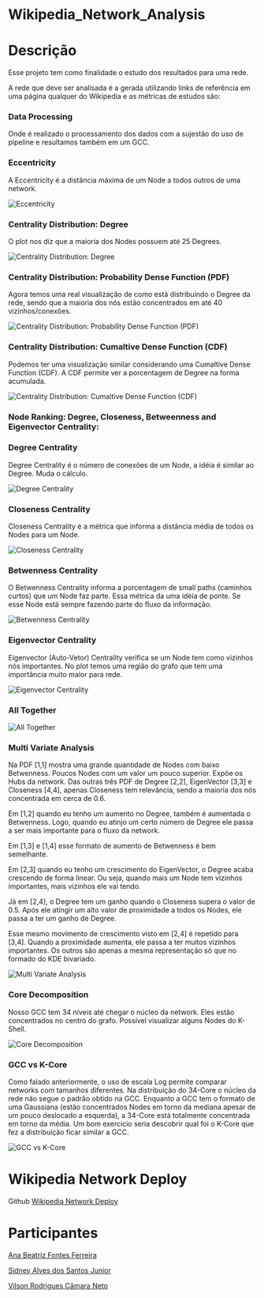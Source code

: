 # Wikipedia_Network_Analysis

# Descrição

Esse projeto tem como finalidade o estudo dos resultados para uma rede.

A rede que deve ser analisada é a gerada utilizando links de referência em uma página qualquer do Wikipedia e as métricas de estudos são:

### Data Processing

Onde é realizado o processamento dos dados com a sujestão do uso de pipeline e resultamos também em um GCC.

### Eccentricity

A Eccentricity é a distância máxima de um Node a todos outros de uma network.

![Eccentricity](https://github.com/SidneyJunior01234/DCA0209---ALGORITMOS-E-ESTRUTURAS-DE-DADOS-II---T01/assets/50020838/38a85ba4-759f-4bc5-89ef-61dd4de8ea75)

### Centrality Distribution: Degree

O plot nos diz que a maioria dos Nodes possuem até 25 Degrees.

![Centrality Distribution: Degree](https://github.com/SidneyJunior01234/DCA0209---ALGORITMOS-E-ESTRUTURAS-DE-DADOS-II---T01/assets/50020838/5bc4a468-5296-4519-96ce-a8126fb91041)

### Centrality Distribution: Probability Dense Function (PDF)

Agora temos uma real visualização de como está distribuindo o Degree da rede, sendo que a maioria dos nós estão concentrados em até 40 vizinhos/conexões.

![Centrality Distribution: Probability Dense Function (PDF)](https://github.com/SidneyJunior01234/DCA0209---ALGORITMOS-E-ESTRUTURAS-DE-DADOS-II---T01/assets/50020838/11798fc0-de4b-492a-a46c-dc3e1d154426)

### Centrality Distribution: Cumaltive Dense Function (CDF)

Podemos ter uma visualização similar considerando uma Cumaltive Dense Function (CDF). A CDF permite ver a porcentagem de Degree na forma acumulada.

![Centrality Distribution: Cumaltive Dense Function (CDF)](https://github.com/SidneyJunior01234/DCA0209---ALGORITMOS-E-ESTRUTURAS-DE-DADOS-II---T01/assets/50020838/216cc57b-374f-4bed-a2f7-32b86506098e)

###  Node Ranking: Degree, Closeness, Betweenness and Eigenvector Centrality:

### Degree Centrality

Degree Centrality é o número de conexões de um Node, a idéia é similar ao Degree. Muda o cálculo.

![Degree Centrality](https://github.com/SidneyJunior01234/DCA0209---ALGORITMOS-E-ESTRUTURAS-DE-DADOS-II---T01/assets/50020838/fee0813f-1753-4817-8f07-bb8f849de158)

### Closeness Centrality

Closeness Centrality é a métrica que informa a distância média de todos os Nodes para um Node.

![Closeness Centrality](https://github.com/SidneyJunior01234/DCA0209---ALGORITMOS-E-ESTRUTURAS-DE-DADOS-II---T01/assets/50020838/a902d1ae-7082-4b3a-8553-7e3bb493f026)

### Betwenness Centrality

O Betwenness Centrality informa a porcentagem de small paths (caminhos curtos) que um Node faz parte. Essa métrica da uma idéia de ponte. Se esse Node está sempre fazendo parte do fluxo da informação.

![Betwenness Centrality](https://github.com/SidneyJunior01234/DCA0209---ALGORITMOS-E-ESTRUTURAS-DE-DADOS-II---T01/assets/50020838/415b0e95-7577-4c8a-b2fe-7fa8e8266aa3)

### Eigenvector Centrality

Eigenvector (Auto-Vetor) Centrality verifica se um Node tem como vizinhos nós importantes. No plot temos uma região do grafo que tem uma importância muito maior para rede.

![Eigenvector Centrality](https://github.com/SidneyJunior01234/DCA0209---ALGORITMOS-E-ESTRUTURAS-DE-DADOS-II---T01/assets/50020838/b3e03fb6-cf9d-404e-bc49-d272a2b1e94a)

### All Together

![All Together](https://github.com/SidneyJunior01234/DCA0209---ALGORITMOS-E-ESTRUTURAS-DE-DADOS-II---T01/assets/50020838/0fe98180-f8bc-4c49-87d6-d6ac2b617f5c)

### Multi Variate Analysis

Na PDF [1,1] mostra uma grande quantidade de Nodes com baixo Betwenness. Poucos Nodes com um valor um pouco superior. Expõe os Hubs da network. Das outras três PDF de Degree [2,2], EigenVector [3,3] e Closeness [4,4], apenas Closeness tem relevância, sendo a maioria dos nós concentrada em cerca de 0.6.

Em [1,2] quando eu tenho um aumento no Degree, também é aumentada o Betwenness. Logo, quando eu atinjo um certo número de Degree ele passa a ser mais importante para o fluxo da network.

Em [1,3] e [1,4] esse formato de aumento de Betwenness é bem semelhante.

Em [2,3] quando eu tenho um crescimento do EigenVector, o Degree acaba crescendo de forma linear. Ou seja, quando mais um Node tem vizinhos importantes, mais vizinhos ele vai tendo.

Já em [2,4], o Degree tem um ganho quando o Closeness supera o valor de 0.5. Após ele atingir um alto valor de proximidade a todos os Nodes, ele passa a ter um ganho de Degree.

Esse mesmo movimento de crescimento visto em [2,4] é repetido para [3,4]. Quando a proximidade aumenta, ele passa a ter muitos vizinhos importantes. Os outros são apenas a mesma representação só que no formado do KDE bivariado.

![Multi Variate Analysis](https://github.com/SidneyJunior01234/DCA0209---ALGORITMOS-E-ESTRUTURAS-DE-DADOS-II---T01/assets/50020838/97221845-9f47-4327-bcea-ca76e83e3e54)

### Core Decomposition

Nosso GCC tem 34 níveis até chegar o núcleo da network. Eles estão concentrados no centro do grafo. Possível visualizar alguns Nodes do K-Shell.

![Core Decomposition](https://github.com/SidneyJunior01234/DCA0209---ALGORITMOS-E-ESTRUTURAS-DE-DADOS-II---T01/assets/50020838/e3612c86-ad93-4301-9b47-ebb882b70047)

### GCC vs K-Core

Como falado anteriormente, o uso de escala Log permite comparar networks com tamanhos diferentes. Na distribuição do 34-Core o núcleo da rede não segue o padrão obtido na GCC. Enquanto a GCC tem o formato de uma Gaussiana (estão concentrados Nodes em torno da mediana apesar de um pouco deslocado a esquerda), a 34-Core está totalmente concentrada em torno da média. Um bom exercício seria descobrir qual foi o K-Core que fez a distribuição ficar similar a GCC.

![GCC vs K-Core](https://github.com/SidneyJunior01234/DCA0209---ALGORITMOS-E-ESTRUTURAS-DE-DADOS-II---T01/assets/50020838/bd985f4b-4f1f-4461-85b0-bc270502c143)

# Wikipedia Network Deploy

Github [Wikipedia Network Deploy](https://github.com/SidneyJunior01234/wikipedia_network_deploy#readme)

# Participantes

[Ana Beatriz Fontes Ferreira](https://github.com/bfontes)

[Sidney Alves dos Santos Junior](https://github.com/SidneyJunior01234)

[Vilson Rodrigues Câmara Neto](https://github.com/vilsonrodrigues)
